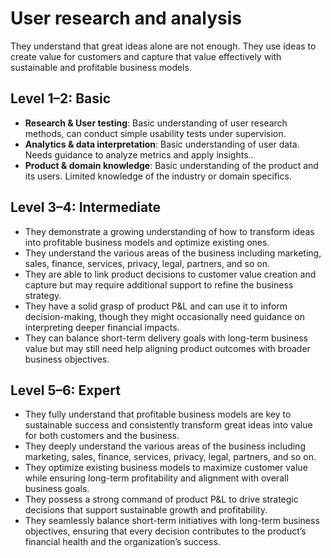 # User research and analysis

They understand that great ideas alone are not enough. They use ideas to create value for customers and capture that value effectively with sustainable and profitable business models. 


## Level 1–2: Basic
- **Research & User testing**: Basic understanding of user research methods, can conduct simple usability tests under supervision.
- **Analytics & data interpretation**: Basic understanding of user data. Needs guidance to analyze metrics and apply insights..
- **Product & domain knowledge**: Basic understanding of the product and its users. Limited knowledge of the industry or domain specifics.


## Level 3–4: Intermediate
- They demonstrate a growing understanding of how to transform ideas into profitable business models and optimize existing ones.
- They understand the various areas of the business including marketing, sales, finance, services, privacy, legal, partners, and so on.
- They are able to link product decisions to customer value creation and capture but may require additional support to refine the business strategy.
- They have a solid grasp of product P&L and can use it to inform decision-making, though they might occasionally need guidance on interpreting deeper financial impacts.
- They can balance short-term delivery goals with long-term business value but may still need help aligning product outcomes with broader business objectives.


## Level 5–6: Expert
- They fully understand that profitable business models are key to sustainable success and consistently transform great ideas into value for both customers and the business.
- They deeply understand the various areas of the business including marketing, sales, finance, services, privacy, legal, partners, and so on.
- They optimize existing business models to maximize customer value while ensuring long-term profitability and alignment with overall business goals.
- They possess a strong command of product P&L to drive strategic decisions that support sustainable growth and profitability.
- They seamlessly balance short-term initiatives with long-term business objectives, ensuring that every decision contributes to the product’s financial health and the organization’s success.
 
